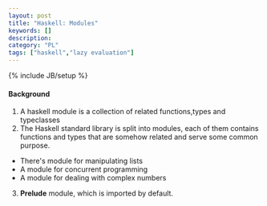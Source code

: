 ```yaml
--- 
layout: post 
title: "Haskell: Modules" 
keywords: [] 
description: 
category: "PL"
tags: ["haskell","lazy evaluation"] 
--- 
```

{% include JB/setup %}

#### Background
1. A haskell module is a collection of related functions,types and typeclasses
2. The Haskell standard library is split into modules, each of them contains
   functions and types that are somehow related and serve some common purpose.
- There's module for manipulating lists
- A module for concurrent programming
- A module for dealing with complex numbers
3. $\textbf{Prelude}$ module, which is imported by default.
